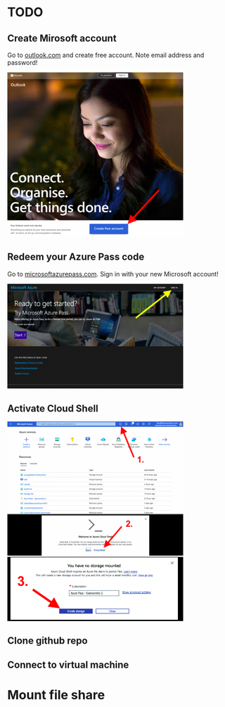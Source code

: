 # TODO

## Create Mirosoft account

Go to [outlook.com](https://outlook.com) and create free account. Note email address and password!

<img src="img/Create-Microsoft-Account.png" alt="Create Microsoft Account" width="400"/>


## Redeem your Azure Pass code

Go to [microsoftazurepass.com](https://www.microsoftazurepass.com). Sign in with your new Microsoft account!

<img src="img/Redeem-Azure-Pass.png" alt="Redeem Azure Pass" width="400"/>

## Activate Cloud Shell

<img src="img/Activate-Cloud-Shell.png" alt="Activate Cloud Shell" width="400"/>

<img src="img/Activate-Cloud-Shell-2.png" alt="Activate Cloud Shell 2" width="400"/>

## Clone github repo

## Connect to virtual machine

# Mount file share